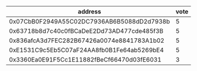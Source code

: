 address|vote|timestamp|signature
---|---|---|---
0x07CbB0F2949A55C02DC7936AB6B5088dD2d7938b|5|1608038203|0x243ccd557d1fb2b0a16b02efca18c41b330de0fb6d4b1023ee301486bea893a205a1e74a9ae9dc066519b44d63a55047869ca525658d84b5f4353008f6719d991c
0x63718b8d7c40c0fBCaDeE2Dd73AD477cde485f3B|5|1608038460|0xeb38300cb83436cad93b05b8a146704f7e7725af143ede17c951ac903b5da2351f8bc76d6efae8ea2cc71c079c290a16264ffaf28280d6059c845df711f5661e1c
0x836afcA3d7FEC282B67426a0074e8841783A1b02|5|1608038504|0x3137083d635e37c1949ee1df585bd8eae8c246f18c0ba37d4485aa8fe35b97a3571999009469e5b3a231527dc573dcc744f9eb3e5b87de445a9034e6eeacab771b
0xE1531C9c5Eb5C07aF24AA8fb0B1Fe64ab5269bE4|5|1608038552|0xf7b7ee5a168099d9ad0857059b8ef6beacac98004f33bb90282ae978ec05a8f446df0cd2777b56f77d3ed2f8e7a730c6d1bb8e606280dfdaf61710e89dd6c9b61c
0x3360Ea0E91F5Cc1E11882fBeCf66470d03fE6031|3|1608038586|0x32079b5ce56f2e2f126d8ab4c730fa6627a7ffaec302dd2365ea32af8f243fb5128792c75b441ec6515e1d9af36dd309f2338731819aa787f1e52b0f6b78c4b51b